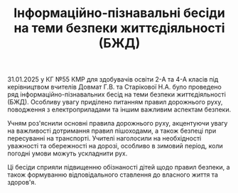 ﻿---
title: Інформаційно-пізнавальні бесіди на теми безпеки життєдіяльності (БЖД)
---

31.01.2025 у КГ №55 КМР для здобувачів освіти 2-А та 4-А класів під керівництвом вчителів Довмат Г.В. та Старікової Н.А. було проведено ряд інформаційно-пізнавальних бесід на теми безпеки життєдіяльності (БЖД). Особливу увагу приділено питанням правил дорожнього руху, поводження з електроприладами та іншим важливим аспектам безпеки.

Учням роз'яснили основні правила дорожнього руху, акцентуючи увагу на важливості дотримання правил пішоходами, а також безпеці при пересуванні на транспорті. Учителі наголосили на необхідності уважності та обережності на дорозі, особливо в зимовий період, коли погодні умови можуть ускладнити рух.

Ці бесіди сприяли підвищенню обізнаності дітей щодо правил безпеки, а також формуванню відповідального ставлення до власного життя та здоров'я.

<slideshow />